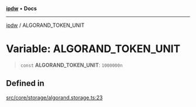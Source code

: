 [**ipdw**](../README.md) • **Docs**

***

[ipdw](../globals.md) / ALGORAND\_TOKEN\_UNIT

# Variable: ALGORAND\_TOKEN\_UNIT

> `const` **ALGORAND\_TOKEN\_UNIT**: `1000000n`

## Defined in

[src/core/storage/algorand.storage.ts:23](https://github.com/humandataincome/ipdw/blob/cffd44f47ee394d38eaa57c50e77342565775d5e/src/core/storage/algorand.storage.ts#L23)
